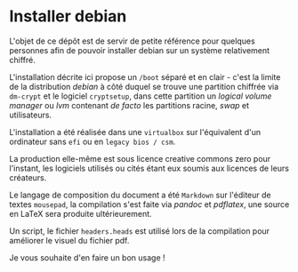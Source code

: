 # Installer debian

L'objet de ce dépôt est de servir de petite référence pour quelques personnes afin de pouvoir installer debian sur un système relativement chiffré.


L'installation décrite ici propose un `/boot` séparé et en clair - c'est la limite de la distribution _debian_ à côté duquel se trouve une partition chiffrée via `dm-crypt` et le logiciel `cryptsetup`, dans cette partition un _logical volume manager_ ou _lvm_ contenant _de facto_ les partitions racine, _swap_ et utilisateurs.

L'installation a été réalisée dans une `virtualbox` sur l'équivalent d'un ordinateur sans `efi` ou en `legacy bios / csm`.

La production elle-même est sous licence creative commons zero pour l'instant, les logiciels utilisés ou cités étant eux soumis aux licences de leurs créateurs.

Le langage de composition du document a été `Markdown` sur l'éditeur de textes `mousepad`, la compilation s'est faite via _pandoc_ et _pdflatex_, une source en LaTeX sera produite ultérieurement.

Un script, le fichier `headers.heads` est utilisé lors de la compilation pour améliorer le visuel du fichier pdf.

Je vous souhaite d'en faire un bon usage !
